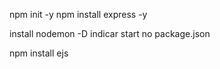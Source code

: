 npm init -y
npm install express -y

install nodemon -D
indicar start no package.json

npm install ejs


